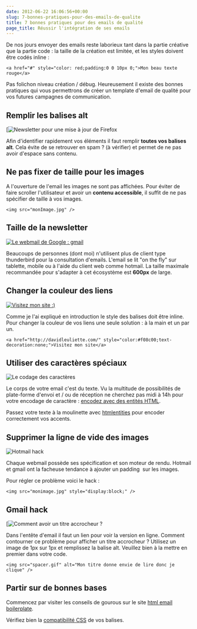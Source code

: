 ```yaml
---
date: 2012-06-22 16:06:56+00:00
slug: 7-bonnes-pratiques-pour-des-emails-de-qualite
title: 7 bonnes pratiques pour des emails de qualité
page_title: Réussir l'intégration de ses emails
---
```


De nos jours envoyer des emails reste laborieux tant dans la partie créative que la partie code : la taille de la création est limitée, et les styles doivent être codés inline :

    <a href="#" style="color: red;padding:0 0 10px 0;">Mon beau texte rouge</a>

Pas folichon niveau création / débug. Heureusement il existe des bonnes pratiques qui vous permettrons de créer un template d'email de qualité pour vos futures campagnes de communication.

## Remplir les balises alt

[![Newsletter pour une mise à jour de Firefox](http://davidleuliette.com/wordPress/wp-content/uploads/2012/06/alt.png)

Afin d'identifier rapidement vos éléments il faut remplir __toutes vos balises alt__. Cela évite de se retrouver en spam ? (à vérifier) et permet de ne pas avoir d'espace sans contenu.


## Ne pas fixer de taille pour les images


A l'ouverture de l'email les images ne sont pas affichées. Pour éviter de faire scroller l'utilisateur et avoir un **contenu accessible**, il suffit de ne pas spécifier de taille à vos images.


    <img src="monImage.jpg" />


## Taille de la newsletter


[![Le webmail de Google : gmail](http://davidleuliette.com/wordPress/wp-content/uploads/2012/06/webmail-300x138.png)](http://www.flickr.com/photos/25295258@N04/3327764520/)

Beaucoups de personnes (dont moi) n'utilisent plus de client type thunderbird pour la consultation d'emails. L'email se lit "on the fly" sur tablette, mobile ou à l'aide du client web comme hotmail.
La taille maximale recommandée pour s'adapter à cet écosystème est **600px** de large.


## Changer la couleur des liens


[![Visitez mon site :)](http://davidleuliette.com/wordPress/wp-content/uploads/2012/06/link.png)](http://davidleuliette.com/wordPress/wp-content/uploads/2012/06/link.png)

Comme je l'ai expliqué en introduction le style des balises doit être inline.
Pour changer la couleur de vos liens une seule solution : à la main et un par un.


    <a href="http://davidleuliette.com/" style="color:#f08c00;text-decoration:none;">Visitez mon site</a>


## Utiliser des caractères spéciaux


![Le codage des caractères](http://davidleuliette.com/wordPress/wp-content/uploads/2012/06/entityHTML-300x128.png)

Le corps de votre email c'est du texte. Vu la multitude de possibilités de plate-forme d'envoi et / ou de réception ne cherchez pas midi à 14h pour votre encodage de caractère : [encodez avec des entités HTML](http://responsiveicon.fr).

Passez votre texte à la moulinette avec [htmlentities](http://htmlentities.net/) pour encoder correctement vos accents.


## Supprimer la ligne de vide des images

![Hotmail hack](http://davidleuliette.com/wordPress/wp-content/uploads/2012/06/hotmail-300x118.png)

Chaque webmail possède ses spécification et son moteur de rendu. Hotmail et gmail ont la facheuse tendance à ajouter un padding  sur les images.

Pour régler ce problème voici le hack :

    <img src="monimage.jpg" style="display:block;" />


## Gmail hack

[![Comment avoir un titre accrocheur ?](http://davidleuliette.com/wordPress/wp-content/uploads/2012/06/voirlaversionenligne.png)

Dans l'entête d'email il faut un lien pour voir la version en ligne.
Comment contourner ce problème pour afficher un titre accrocheur ?
Utilisez un image de 1px sur 1px et remplissez la balise alt. Veuillez bien à la mettre en premier dans votre code.

    <img src="spacer.gif" alt="Mon titre donne envie de lire donc je clique" />



## Partir sur de bonnes bases


Commencez par visiter les conseils de gourous sur le site [html email boilerplate](http://htmlemailboilerplate.com/).

Vérifiez bien la [compatibilité CSS](http://www.campaignmonitor.com/css/) de vos balises.
